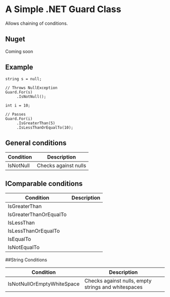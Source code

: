 # A Simple .NET Guard Class

Allows chaining of conditions.

## Nuget

Coming soon

## Example 

```
string s = null;

// Throws NullException
Guard.For(s)
     .IsNotNull();

int i = 10;

// Passes
Guard.For(i)
     .IsGreaterThan(5)
	 .IsLessThanOrEqualTo(10);

```

## General conditions

Condition | Description
--------- | -----------
IsNotNull | Checks against nulls

## IComparable conditions

Condition | Description
--------- | -----------
IsGreaterThan | 
IsGreaterThanOrEqualTo | 
IsLessThan | 
IsLessThanOrEqualTo | 
IsEqualTo | 
IsNotEqualTo | 

##String Conditions

Condition | Description
--------- | -----------
IsNotNullOrEmptyWhiteSpace | Checks against nulls, empty strings and whitespaces
